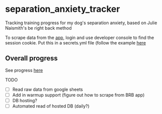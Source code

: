 # separation_anxiety_tracker
Tracking training progress for my dog's separation anxiety, based on Julie Naismith's be right back method

To scrape data from the [app](https://berightbackapp.io/), login and use developer console to find the session cookie.
Put this in a secrets.yml file (follow the example [here](secrets_example.yml)

## Overall progress
See progress [here](sdysch.github.io/separation_anxiety_tracker)


TODO
- [ ] Read raw data from google sheets
- [ ] Add in warmup support (figure out how to scrape from BRB app)
- [ ] DB hosting?
- [ ] Automated read of hosted DB (daily?)
